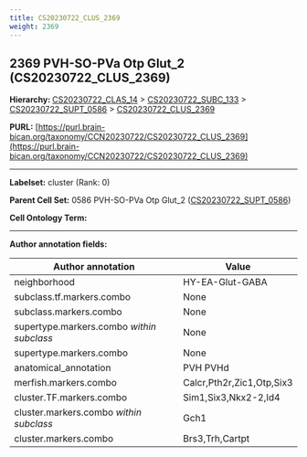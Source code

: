 ```yaml
---
title: CS20230722_CLUS_2369
weight: 2369
---
```

## 2369 PVH-SO-PVa Otp Glut_2 (CS20230722_CLUS_2369)
<b>Hierarchy: </b>
[CS20230722_CLAS_14](../CS20230722_CLAS_14) >
[CS20230722_SUBC_133](../CS20230722_SUBC_133) >
[CS20230722_SUPT_0586](../CS20230722_SUPT_0586) >
[CS20230722_CLUS_2369](../CS20230722_CLUS_2369)

**PURL:** [https://purl.brain-bican.org/taxonomy/CCN20230722/CS20230722_CLUS_2369](https://purl.brain-bican.org/taxonomy/CCN20230722/CS20230722_CLUS_2369)

---


**Labelset:** cluster (Rank: 0)

**Parent Cell Set:** 0586 PVH-SO-PVa Otp Glut_2 ([CS20230722_SUPT_0586](../CS20230722_SUPT_0586))



**Cell Ontology Term:** 

[MARKER GENES.]: #


---

[TRANSFERRED ANNOTATIONS.]: #


[AUTHOR ANNOTATION FIELDS.]: #


**Author annotation fields:**

| Author annotation | Value |
|-------------------|-------|
|neighborhood|HY-EA-Glut-GABA|
|subclass.tf.markers.combo|None|
|subclass.markers.combo|None|
|supertype.markers.combo _within subclass_|None|
|supertype.markers.combo|None|
|anatomical_annotation|PVH PVHd|
|merfish.markers.combo|Calcr,Pth2r,Zic1,Otp,Six3|
|cluster.TF.markers.combo|Sim1,Six3,Nkx2-2,Id4|
|cluster.markers.combo _within subclass_|Gch1|
|cluster.markers.combo|Brs3,Trh,Cartpt|
